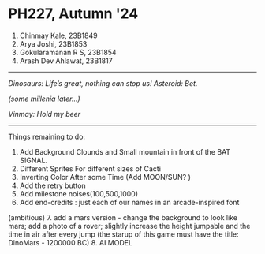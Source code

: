 # PH227, Autumn '24
1. Chinmay Kale, 23B1849
2. Arya Joshi, 23B1853
3. Gokularamanan R S, 23B1854
4. Arash Dev Ahlawat, 23B1817

***

_Dinosaurs: Life’s great, nothing can stop us!_
_Asteroid: Bet._

_(some millenia later...)_

_Vinmay: Hold my beer_

***
Things remaining to do:
1. Add Background Clounds and Small mountain in front of the BAT SIGNAL.
2. Different Sprites For different sizes of Cacti
3. Inverting Color After some Time (Add MOON/SUN? )
4. Add the retry button
5. Add milestone noises(100,500,1000)
6. Add end-credits : just each of our names in an arcade-inspired font

(ambitious)
7. add a mars version - change the background to look like mars; add a photo of a rover; slightly increase the height jumpable and the time in air after every jump (the starup of this game must have the title: DinoMars - 1200000 BC)
8. AI MODEL 